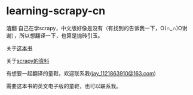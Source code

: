 # learning-scrapy-cn

渣翻
自己在学scrapy，中文版好像是没有（有找到的告诉我一下，O(∩_∩)O谢谢），所以想翻译一下，也算是抛砖引玉。

关于[这本书](https://book.douban.com/subject/26708820/)

关于[scrapy的资料](https://github.com/scrapy/scrapy/wiki)

有想要一起翻译的童鞋，欢迎联系我(jay_1121863910@163.com)

需要这本书的英文电子版的童鞋，也可以联系我。
